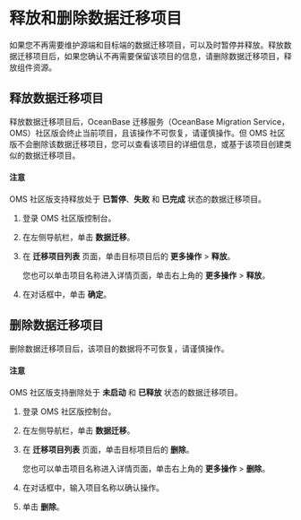 # 释放和删除数据迁移项目

如果您不再需要维护源端和目标端的数据迁移项目，可以及时暂停并释放。释放数据迁移项目后，如果您确认不再需要保留该项目的信息，请删除数据迁移项目，释放组件资源。

## 释放数据迁移项目

释放数据迁移项目后，OceanBase 迁移服务（OceanBase Migration Service，OMS）社区版会终止当前项目，且该操作不可恢复，请谨慎操作。但 OMS 社区版不会删除该数据迁移项目，您可以查看该项目的详细信息，或基于该项目创建类似的数据迁移项目。

  <main id="notice" type='notice'>
    <h4>注意</h4>
    <p>OMS 社区版支持释放处于 <strong>已暂停</strong>、<strong>失败</strong> 和 <strong>已完成</strong> 状态的数据迁移项目。</p>
  </main>

1. 登录 OMS 社区版控制台。

2. 在左侧导航栏，单击 **数据迁移**。

3. 在 **迁移项目列表** 页面，单击目标项目后的 **更多操作** \> **释放**。

   您也可以单击项目名称进入详情页面，单击右上角的 **更多操作** \> **释放**。

4. 在对话框中，单击 **确定**。

## 删除数据迁移项目

删除数据迁移项目后，该项目的数据将不可恢复，请谨慎操作。

  <main id="notice" type='notice'>
    <h4>注意</h4>
    <p>OMS 社区版支持删除处于 <strong>未启动</strong> 和 <strong>已释放</strong> 状态的数据迁移项目。</p>
  </main>

1. 登录 OMS 社区版控制台。

2. 在左侧导航栏，单击 **数据迁移**。

3. 在 **迁移项目列表** 页面，单击目标项目后的 **删除**。

   您也可以单击项目名称进入详情页面，单击右上角的 **更多操作** \> **删除**。

4. 在对话框中，输入项目名称以确认操作。

5. 单击 **删除**。
